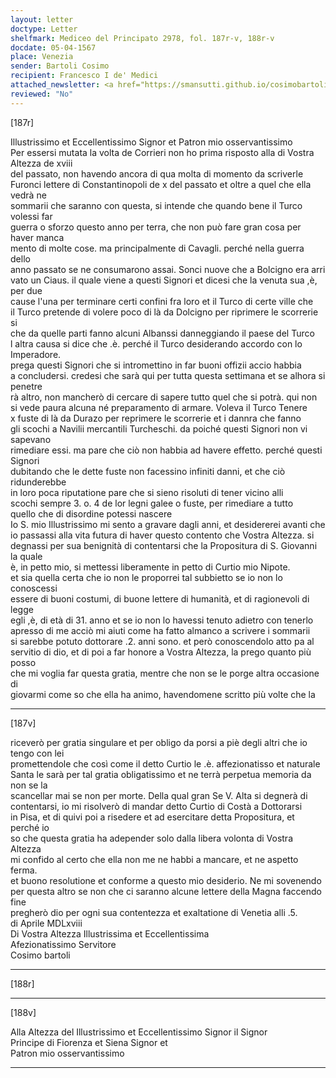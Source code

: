 ```yaml
---
layout: letter
doctype: Letter
shelfmark: Mediceo del Principato 2978, fol. 187r-v, 188r-v
docdate: 05-04-1567
place: Venezia
sender: Bartoli Cosimo
recipient: Francesco I de' Medici
attached_newsletter: <a href="https://smansutti.github.io/cosimobartoli/texts/3079_166/">3079_166</a>
reviewed: "No"
---
```


[187r]  
  
  
Illustrissimo et Eccellentissimo Signor et Patron mio osservantissimo  
Per essersi mutata la volta de Corrieri non ho prima risposto alla di Vostra Altezza de xviii  
del passato, non havendo ancora di qua molta di momento da scriverle  
Furonci lettere di Constantinopoli de x del passato et oltre a quel che ella vedrà ne  
sommarii che saranno con questa, si intende che quando bene il Turco volessi far  
guerra o sforzo questo anno per terra, che non può fare gran cosa per haver manca  
mento di molte cose. ma principalmente di Cavagli. perché nella guerra dello  
anno passato se ne consumarono assai. Sonci nuove che a Bolcigno era arri  
vato un Ciaus. il quale viene a questi Signori et dicesi che la venuta sua ,è, per due  
cause l'una per terminare certi confini fra loro et il Turco di certe ville che  
il Turco pretende di volere poco di là da Dolcigno per riprimere le scorrerie si  
che da quelle parti fanno alcuni Albanssi danneggiando il paese del Turco  
l altra causa si dice che .è. perché il Turco desiderando accordo con lo Imperadore.  
prega questi Signori che si intromettino in far buoni offizii accio habbia  
a concludersi. credesi che sarà qui per tutta questa settimana et se alhora si penetre  
rà altro, non mancherò di cercare di sapere tutto quel che si potrà. qui non  
si vede paura alcuna né preparamento di armare. Voleva il Turco Tenere  
x fuste di là da Durazo per reprimere le scorrerie et i dannra che fanno  
gli scochi a Navilii mercantili Turcheschi. da poiché questi Signori non vi sapevano  
rimediare essi. ma pare che ciò non habbia ad havere effetto. perché questi Signori  
dubitando che le dette fuste non facessino infiniti danni, et che ciò ridunderebbe  
in loro poca riputatione pare che si sieno risoluti di tener vicino alli  
scochi sempre 3. o. 4 de lor legni galee o fuste, per rimediare a tutto  
quello che di disordine potessi nascere  
Io S. mio Illustrissimo mi sento a gravare dagli anni, et desidererei avanti che  
io passassi alla vita futura di haver questo contento che Vostra Altezza. si  
degnassi per sua benignità di contentarsi che la Propositura di S. Giovanni la quale  
è, in petto mio, si mettessi liberamente in petto di Curtio mio Nipote.  
et sia quella certa che io non le proporrei tal subbietto se io non lo conoscessi  
essere di buoni costumi, di buone lettere di humanità, et di ragionevoli di legge  
egli ,è, di età di 31. anno et se io non lo havessi tenuto adietro con tenerlo  
apresso di me acciò mi aiuti come ha fatto almanco a scrivere i sommarii  
si sarebbe potuto dottorare .2. anni sono. et però conoscendolo atto pa al  
servitio di dio, et di poi a far honore a Vostra Altezza, la prego quanto più posso  
che mi voglia far questa gratia, mentre che non se le porge altra occasione di  
giovarmi come so che ella ha animo, havendomene scritto più volte che la  
  
---  

[187v]  
  
  
riceverò per gratia singulare et per obligo da porsi a piè degli altri che io tengo con lei  
promettendole che così come il detto Curtio le .è. affezionatisso et naturale  
Santa le sarà per tal gratia obligatissimo et ne terrà perpetua memoria da non se la  
scancellar mai se non per morte. Della qual gran Se V. Alta si degnerà di  
contentarsi, io mi risolverò di mandar detto Curtio di Costà a Dottorarsi  
in Pisa, et di quivi poi a risedere et ad esercitare detta Propositura, et perché io  
so che questa gratia ha adepender solo dalla libera volonta di Vostra Altezza  
mi confido al certo che ella non me ne habbi a mancare, et ne aspetto ferma.  
et buono resolutione et conforme a questo mio desiderio. Ne mi sovenendo  
per questa altro se non che ci saranno alcune lettere della Magna faccendo fine  
pregherò dio per ogni sua contentezza et exaltatione di Venetia alli .5.  
di Aprile MDLxviii  
Di Vostra Altezza Illustrissima et Eccellentissima  
Afezionatissimo Servitore  
Cosimo bartoli  
  
---  

[188r]  
  
  
  
---  

[188v]  
  
  
Alla Altezza del Illustrissimo et Eccellentissimo Signor il Signor  
Principe di Fiorenza et Siena Signor et  
Patron mio osservantissimo  
  
---  

